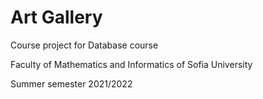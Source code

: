 # Art Gallery
Course project for Database course

Faculty of Mathematics and Informatics of Sofia University

Summer semester 2021/2022
